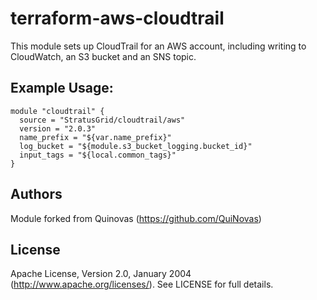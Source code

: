 # terraform-aws-cloudtrail

This module sets up CloudTrail for an AWS account, including writing to CloudWatch, an S3 bucket and an SNS topic.

 ## Example Usage:
```
module "cloudtrail" {
  source = "StratusGrid/cloudtrail/aws"
  version = "2.0.3"
  name_prefix = "${var.name_prefix}"
  log_bucket = "${module.s3_bucket_logging.bucket_id}"
  input_tags = "${local.common_tags}"
}
```

## Authors

Module forked from Quinovas (https://github.com/QuiNovas)

## License

Apache License, Version 2.0, January 2004 (http://www.apache.org/licenses/). See LICENSE for full details.